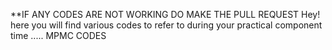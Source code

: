 **IF ANY CODES  ARE NOT WORKING DO MAKE THE PULL REQUEST
Hey! here you will find various codes to refer to during your practical component time .....
MPMC CODES
